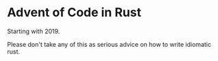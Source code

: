 # Advent of Code in Rust

Starting with 2019.

Please don't take any of this as serious advice on how to write idiomatic rust.
